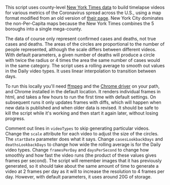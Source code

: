 This script uses county-level [New York Times data](https://github.com/nytimes/covid-19-data) to build timelapse videos for various metrics of the Coronavirus spread across the U.S., using a map format modified from an old version of [their page](https://www.nytimes.com/interactive/2020/us/coronavirus-us-cases.html). New York City dominates the non-Per-Capita maps because the New York Times combines the 5 boroughs into a single mega-county.

The data of course only represent confirmed cases and deaths, not true cases and deaths. The areas of the circles are proportional to the number of people represented, although the scale differs between different videos. With default parameters, a given number of deaths will produce a circle with twice the radius or 4 times the area the same number of cases would in the same category. The script uses a rolling average to smooth out values in the Daily video types. It uses linear interpolation to transition between days.

To run this locally you'll need [ffmpeg](https://www.ffmpeg.org/download.html) and the [Chrome driver](https://chromedriver.chromium.org/downloads) on your path, and Chrome installed in the default location. It renders individual frames in html, and takes a few hours to run the first time with default settings. On subsequent runs it only updates frames with diffs, which will happen when new data is published and when older data is revised. It should be safe to kill the script while it's working and then start it again later, without losing progress.

Comment out lines in `videoTypes` to skip generating particular videos. Change the `scale` attribute for each video to adjust the size of the circles. The `startDate` parameter does what it says. Change `casesLookbackDays` and `deathsLookbackDays` to change how wide the rolling average is for the Daily video types. Change `framesPerDay` and `daysPerSecond` to change how smoothly and how fast the video runs (the product of these values gives frames per second). The script will remember images that it has previously generated, so it should take about the same amount of time to generate a video at 2 frames per day as it will to increase the resolution to 4 frames per day. However, with default parameters, it uses around 20G of storage.